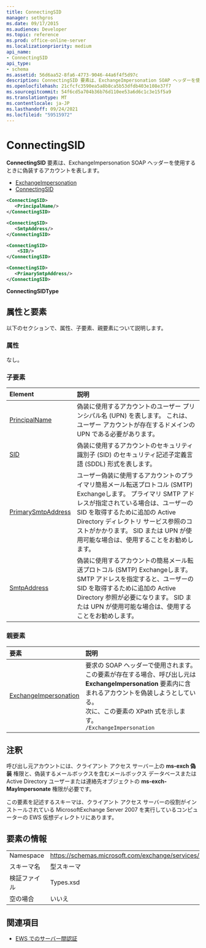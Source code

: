 ```yaml
---
title: ConnectingSID
manager: sethgros
ms.date: 09/17/2015
ms.audience: Developer
ms.topic: reference
ms.prod: office-online-server
ms.localizationpriority: medium
api_name:
- ConnectingSID
api_type:
- schema
ms.assetid: 56d6aa52-8fa6-4773-9046-44a6f4f5d97c
description: ConnectingSID 要素は、ExchangeImpersonation SOAP ヘッダーを使用するときに偽装するアカウントを表します。
ms.openlocfilehash: 21cfcfc3590ea5a8b8ca5b53dfdb403e108e37f7
ms.sourcegitcommit: 54f6cd5a704b36b76d110ee53a6d6c1c3e15f5a9
ms.translationtype: MT
ms.contentlocale: ja-JP
ms.lasthandoff: 09/24/2021
ms.locfileid: "59515972"
---
```

# <a name="connectingsid"></a>ConnectingSID

**ConnectingSID** 要素は、ExchangeImpersonation SOAP ヘッダーを使用するときに偽装するアカウントを表します。 
  
- [ExchangeImpersonation](exchangeimpersonation.md) 
- [ConnectingSID](connectingsid.md)
  
```xml
<ConnectingSID>
   <PrincipalName/>
</ConnectingSID>
```

```xml
<ConnectingSID>
   <SmtpAddress/>
</ConnectingSID>
```

```xml
<ConnectingSID>
    <SID/> 
</ConnectingSID>
```

```xml
<ConnectingSID>
   <PrimarySmtpAddress/>
</ConnectingSID>
```

**ConnectingSIDType**

## <a name="attributes-and-elements"></a>属性と要素

以下のセクションで、属性、子要素、親要素について説明します。
  
### <a name="attributes"></a>属性

なし。
  
### <a name="child-elements"></a>子要素

|**Element**|**説明**|
|:-----|:-----|
|[PrincipalName](principalname.md) <br/> |偽装に使用するアカウントのユーザー プリンシパル名 (UPN) を表します。 これは、ユーザー アカウントが存在するドメインの UPN である必要があります。  <br/> |
|[SID](sid.md) <br/> |偽装に使用するアカウントのセキュリティ識別子 (SID) のセキュリティ記述子定義言語 (SDDL) 形式を表します。  <br/> |
|[PrimarySmtpAddress](primarysmtpaddress.md) <br/> |ユーザー偽装に使用するアカウントのプライマリ簡易メール転送プロトコル (SMTP) Exchangeします。 プライマリ SMTP アドレスが指定されている場合は、ユーザーの SID を取得するために追加の Active Directory ディレクトリ サービス参照のコストがかかります。 SID または UPN が使用可能な場合は、使用することをお勧めします。  <br/> |
|[SmtpAddress](smtpaddress.md) <br/> |偽装に使用するアカウントの簡易メール転送プロトコル (SMTP) Exchangeします。 SMTP アドレスを指定すると、ユーザーの SID を取得するために追加の Active Directory 参照が必要になります。 SID または UPN が使用可能な場合は、使用することをお勧めします。  <br/> |
   
### <a name="parent-elements"></a>親要素

|**要素**|**説明**|
|:-----|:-----|
|[ExchangeImpersonation](exchangeimpersonation.md) <br/> |要求の SOAP ヘッダーで使用されます。 この要素が存在する場合、呼び出し元は **ExchangeImpersonation** 要素内に含まれるアカウントを偽装しようとしている。  <br/> 次に、この要素の XPath 式を示します。  <br/>  `/ExchangeImpersonation` <br/> |
   
## <a name="remarks"></a>注釈

呼び出し元アカウントには、クライアント アクセス サーバー上の **ms-exch 偽装** 権限と、偽装するメールボックスを含むメールボックス データベースまたは Active Directory ユーザーまたは連絡先オブジェクトの **ms-exch-MayImpersonate** 権限が必要です。 
  
この要素を記述するスキーマは、クライアント アクセス サーバーの役割がインストールされている MicrosoftExchange Server 2007 を実行しているコンピューターの EWS 仮想ディレクトリにあります。
  
## <a name="element-information"></a>要素の情報

|||
|:-----|:-----|
|Namespace  <br/> |https://schemas.microsoft.com/exchange/services/2006/types  <br/> |
|スキーマ名  <br/> |型スキーマ  <br/> |
|検証ファイル  <br/> |Types.xsd  <br/> |
|空の場合  <br/> |いいえ  <br/> |
   
## <a name="see-also"></a>関連項目

- [EWS でのサーバー間認証](https://msdn.microsoft.com/library/f1610a20-672d-448b-8c00-5b0fbcaf31cb%28Office.15%29.aspx)

